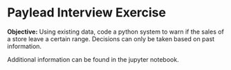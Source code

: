 # Paylead Interview Exercise

**Objective:** Using existing data, code a python system to warn if the sales of a store leave a certain range. Decisions can only be taken based on past information.

Additional information can be found in the jupyter notebook. 
